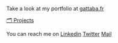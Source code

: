 Take a look at my portfolio at <a href="https://www.gattaba.fr/" target="_blank">gattaba.fr</a>

[🗂️ Projects](https://www.gattaba.fr/projects) 

You can reach me on [Linkedin](https://www.linkedin.com/in/gattaba) [Twitter](https://x.com/byoddmind) [Mail](mailto:gatta.code@gmail.com)
